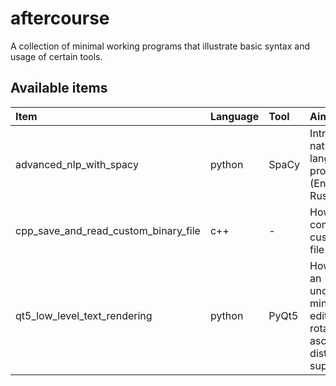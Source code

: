 # aftercourse

A collection of minimal working programs that illustrate basic syntax and usage of certain tools.

## Available items

| Item | Language | Tool | Aim | Success |
| :------------ | :------------ | :- | :- | :- |
| advanced_nlp_with_spacy | python | SpaCy | Introduction to natural language processing (English, Russian) | Yes |
| cpp_save_and_read_custom_binary_file | c++ | - | How to construct a custom binary file | Yes |
| qt5_low_level_text_rendering | python | PyQt5 | How to make an unconventional minimalist text editor with text rotation and ascii-art-style distortion support | No |

